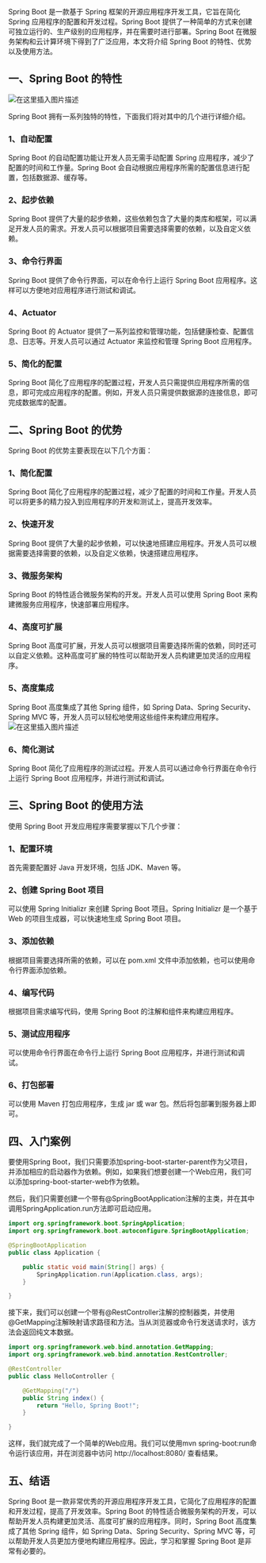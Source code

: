 Spring Boot 是一款基于 Spring 框架的开源应用程序开发工具，它旨在简化 Spring 应用程序的配置和开发过程。Spring Boot 提供了一种简单的方式来创建可独立运行的、生产级别的应用程序，并在需要时进行部署。Spring Boot 在微服务架构和云计算环境下得到了广泛应用，本文将介绍 Spring Boot 的特性、优势以及使用方法。

## 一、Spring Boot 的特性
![在这里插入图片描述](https://img-blog.csdnimg.cn/57be49084e9144e3bd48674fd5a39f4e.png)


Spring Boot 拥有一系列独特的特性，下面我们将对其中的几个进行详细介绍。

### 1、自动配置
Spring Boot 的自动配置功能让开发人员无需手动配置 Spring 应用程序，减少了配置的时间和工作量。Spring Boot 会自动根据应用程序所需的配置信息进行配置，包括数据源、缓存等。

### 2、起步依赖
Spring Boot 提供了大量的起步依赖，这些依赖包含了大量的类库和框架，可以满足开发人员的需求。开发人员可以根据项目需要选择需要的依赖，以及自定义依赖。

### 3、命令行界面
Spring Boot 提供了命令行界面，可以在命令行上运行 Spring Boot 应用程序。这样可以方便地对应用程序进行测试和调试。

### 4、Actuator
Spring Boot 的 Actuator 提供了一系列监控和管理功能，包括健康检查、配置信息、日志等。开发人员可以通过 Actuator 来监控和管理 Spring Boot 应用程序。

### 5、简化的配置
Spring Boot 简化了应用程序的配置过程，开发人员只需提供应用程序所需的信息，即可完成应用程序的配置。例如，开发人员只需提供数据源的连接信息，即可完成数据库的配置。

## 二、Spring Boot 的优势

Spring Boot 的优势主要表现在以下几个方面：

### 1、简化配置
Spring Boot 简化了应用程序的配置过程，减少了配置的时间和工作量。开发人员可以将更多的精力投入到应用程序的开发和测试上，提高开发效率。

### 2、快速开发
Spring Boot 提供了大量的起步依赖，可以快速地搭建应用程序。开发人员可以根据需要选择需要的依赖，以及自定义依赖，快速搭建应用程序。

### 3、微服务架构
Spring Boot 的特性适合微服务架构的开发。开发人员可以使用 Spring Boot 来构建微服务应用程序，快速部署应用程序。

### 4、高度可扩展
Spring Boot 高度可扩展，开发人员可以根据项目需要选择所需的依赖，同时还可以自定义依赖。这种高度可扩展的特性可以帮助开发人员构建更加灵活的应用程序。

### 5、高度集成
Spring Boot 高度集成了其他 Spring 组件，如 Spring Data、Spring Security、Spring MVC 等，开发人员可以轻松地使用这些组件来构建应用程序。
![在这里插入图片描述](https://img-blog.csdnimg.cn/4c6e8aeb8640495d805c1e255bda6ed0.png)

### 6、简化测试
Spring Boot 简化了应用程序的测试过程。开发人员可以通过命令行界面在命令行上运行 Spring Boot 应用程序，并进行测试和调试。

## 三、Spring Boot 的使用方法

使用 Spring Boot 开发应用程序需要掌握以下几个步骤：

### 1、配置环境
首先需要配置好 Java 开发环境，包括 JDK、Maven 等。

### 2、创建 Spring Boot 项目
可以使用 Spring Initializr 来创建 Spring Boot 项目。Spring Initializr 是一个基于 Web 的项目生成器，可以快速地生成 Spring Boot 项目。

### 3、添加依赖
根据项目需要选择所需的依赖，可以在 pom.xml 文件中添加依赖，也可以使用命令行界面添加依赖。

### 4、编写代码
根据项目需求编写代码，使用 Spring Boot 的注解和组件来构建应用程序。

### 5、测试应用程序
可以使用命令行界面在命令行上运行 Spring Boot 应用程序，并进行测试和调试。

### 6、打包部署
可以使用 Maven 打包应用程序，生成 jar 或 war 包。然后将包部署到服务器上即可。

## 四、入门案例
要使用Spring Boot，我们只需要添加spring-boot-starter-parent作为父项目，并添加相应的启动器作为依赖。例如，如果我们想要创建一个Web应用，我们可以添加spring-boot-starter-web作为依赖。

然后，我们只需要创建一个带有@SpringBootApplication注解的主类，并在其中调用SpringApplication.run方法即可启动应用。

```java
import org.springframework.boot.SpringApplication;
import org.springframework.boot.autoconfigure.SpringBootApplication;

@SpringBootApplication
public class Application {

    public static void main(String[] args) {
        SpringApplication.run(Application.class, args);
    }

}
```

接下来，我们可以创建一个带有@RestController注解的控制器类，并使用@GetMapping注解映射请求路径和方法。当从浏览器或命令行发送请求时，该方法会返回纯文本数据。

```java
import org.springframework.web.bind.annotation.GetMapping;
import org.springframework.web.bind.annotation.RestController;

@RestController
public class HelloController {

    @GetMapping("/")
    public String index() {
        return "Hello, Spring Boot!";
    }

}
```
这样，我们就完成了一个简单的Web应用。我们可以使用mvn spring-boot:run命令运行该应用，并在浏览器中访问   http://localhost:8080/      查看结果。

## 五、结语

Spring Boot 是一款非常优秀的开源应用程序开发工具，它简化了应用程序的配置和开发过程，提高了开发效率。Spring Boot 的特性适合微服务架构的开发，可以帮助开发人员构建更加灵活、高度可扩展的应用程序。同时，Spring Boot 高度集成了其他 Spring 组件，如 Spring Data、Spring Security、Spring MVC 等，可以帮助开发人员更加方便地构建应用程序。因此，学习和掌握 Spring Boot 是非常有必要的。